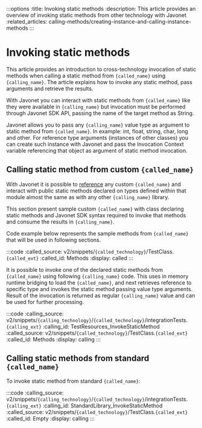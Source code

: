 :::options
:title: Invoking static methods
:description: This article provides an overview of invoking static methods from other technology with Javonet
:related_articles: calling-methods/creating-instance-and-calling-instance-methods
:::

# Invoking static methods

This article provides an introduction to cross-technology invocation of static methods when calling a static method from `{called_name}` using `{calling_name}`. The article explains how to invoke any static method, pass arguments and retrieve the results.  

With Javonet you can interact with static methods from `{called_name}` like they were available in `{calling_name}` but invocation must be performed through Javonet SDK API, passing the name of the target method as String.  

Javonet allows you to pass any `{calling_name}` value type as argument to static method from `{called_name}`. In example: int, float, string, char, long and other. For reference type arguments (instances of other classes) you can create such instance with Javonet and pass the Invocation Context variable referencing that object as argument of static method invocation.  

## Calling static method from custom `{called_name}`

With Javonet it is possible to [reference](https://www.javonet.com/guides/v2/`{calling_technology}`/`{called_technology}`/getting-started/adding-references-to-libraries) any custom `{called_name}` and interact with public static methods declared on types defined within that module almost the same as with any other `{calling_name}` library.  

This section present sample custom `{called_name}` with class declaring static methods and Javonet SDK syntax required to invoke that methods and consume the results in `{calling_name}`.  

Code example below represents the sample methods from `{called_name}` that will be used in following sections.  

:::code 
:called_source: v2/snippets/`{called_technology}`/TestClass.`{called_ext}`
:called_id: Methods
:display: called
:::
  
It is possible to invoke one of the declared static methods from `{called_name}` using following `{calling_name}` code. This uses in memory runtime bridging to load the `{called_name}`, and next retrieves reference to specific type and invokes the static method passing value type arguments. Result of the invocation is returned as regular `{calling_name}` value and can be used for further processing.

:::code 
:calling_source: v2/snippets/`{calling_technology}`/`{called_technology}`/integrationTests.`{calling_ext}`
:calling_id: TestResources_InvokeStaticMethod
:called_source: v2/snippets/`{called_technology}`/TestClass.`{called_ext}`
:called_id: Methods
:display: calling
:::
 
## Calling static methods from standard `{called_name}`

To invoke static method from standard `{called_name}`:

:::code 
:calling_source: v2/snippets/`{calling_technology}`/`{called_technology}`/integrationTests.`{calling_ext}`
:calling_id: StandardLibrary_InvokeStaticMethod
:called_source: v2/snippets/`{called_technology}`/TestClass.`{called_ext}`
:called_id: Empty
:display: calling
:::

